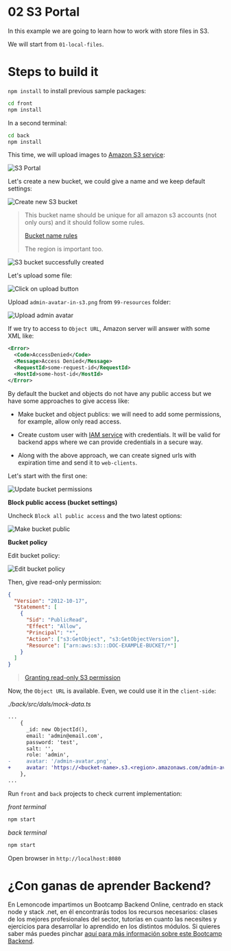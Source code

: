 # 02 S3 Portal

In this example we are going to learn how to work with store files in S3.

We will start from `01-local-files`.

# Steps to build it

`npm install` to install previous sample packages:

```bash
cd front
npm install

```

In a second terminal:

```bash
cd back
npm install

```

This time, we will upload images to [Amazon S3 service](https://aws.amazon.com/es/s3/):

![S3 Portal](./readme-resources/01-s3-portal.png)

Let's create a new bucket, we could give a name and we keep default settings:

![Create new S3 bucket](./readme-resources/02-create-s3-bucket.png)

> This bucket name should be unique for all amazon s3 accounts (not only ours) and it should follow some rules.
>
> [Bucket name rules](https://docs.aws.amazon.com/AmazonS3/latest/userguide/bucketnamingrules.html)
>
> The region is important too.

![S3 bucket successfully created](./readme-resources/03-s3-bucket-successfully-created.png)

Let's upload some file:

![Click on upload button](./readme-resources/04-click-upload-button.png)

Upload `admin-avatar-in-s3.png` from `99-resources` folder:

![Upload admin avatar](./readme-resources/05-upload-admin-avatar.png)

If we try to access to `Object URL`, Amazon server will answer with some XML like:

```xml
<Error>
  <Code>AccessDenied</Code>
  <Message>Access Denied</Message>
  <RequestId>some-request-id</RequestId>
  <HostId>some-host-id</HostId>
</Error>
```

By default the bucket and objects do not have any public access but we have some approaches to give access like:

- Make bucket and object publics: we will need to add some permissions, for example, allow only read access.

- Create custom user with [IAM service](https://aws.amazon.com/iam/) with credentials. It will be valid for backend apps where we can provide credentials in a secure way.

- Along with the above approach, we can create signed urls with expiration time and send it to `web-clients`.

Let's start with the first one:

![Update bucket permissions](./readme-resources/06-update-bucket-permissions.png)

**Block public access (bucket settings)**

Uncheck `Block all public access` and the two latest options:

![Make bucket public](./readme-resources/07-make-bucket-public.png)

**Bucket policy**

Edit bucket policy:

![Edit bucket policy](./readme-resources/08-edit-bucket-policy.png)

Then, give read-only permission:

```json
{
  "Version": "2012-10-17",
  "Statement": [
    {
      "Sid": "PublicRead",
      "Effect": "Allow",
      "Principal": "*",
      "Action": ["s3:GetObject", "s3:GetObjectVersion"],
      "Resource": ["arn:aws:s3:::DOC-EXAMPLE-BUCKET/*"]
    }
  ]
}
```

> [Granting read-only S3 permission](https://docs.aws.amazon.com/AmazonS3/latest/userguide/example-bucket-policies.html#example-bucket-policies-use-case-2)

Now, the `Object URL` is available. Even, we could use it in the `client-side`:

_./back/src/dals/mock-data.ts_

```diff
...
    {
      _id: new ObjectId(),
      email: 'admin@email.com',
      password: 'test',
      salt: '',
      role: 'admin',
-     avatar: '/admin-avatar.png',
+     avatar: 'https://<bucket-name>.s3.<region>.amazonaws.com/admin-avatar-in-s3.png',
    },
...
```

Run `front` and `back` projects to check current implementation:

_front terminal_

```bash
npm start

```

_back terminal_

```bash
npm start

```

Open browser in `http://localhost:8080`

# ¿Con ganas de aprender Backend?

En Lemoncode impartimos un Bootcamp Backend Online, centrado en stack node y stack .net, en él encontrarás todos los recursos necesarios: clases de los mejores profesionales del sector, tutorías en cuanto las necesites y ejercicios para desarrollar lo aprendido en los distintos módulos. Si quieres saber más puedes pinchar [aquí para más información sobre este Bootcamp Backend](https://lemoncode.net/bootcamp-backend#bootcamp-backend/banner).

